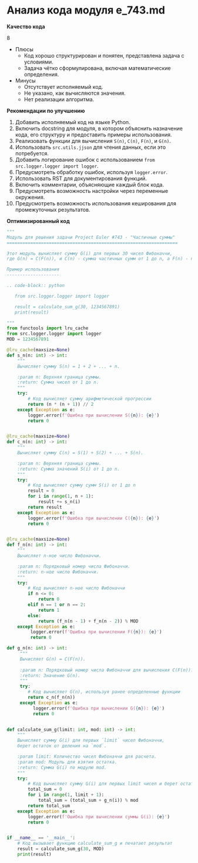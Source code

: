 # Анализ кода модуля e_743.md

**Качество кода**

8
- Плюсы
    - Код хорошо структурирован и понятен,  представлена задача с условиями.
    - Задача чётко сформулирована, включая математические определения.
- Минусы
    - Отсутствует исполняемый код.
    - Не указано, как вычисляются значения.
    - Нет реализации алгоритма.

**Рекомендации по улучшению**
1.  Добавить исполняемый код на языке Python.
2.  Включить docstring для модуля, в котором объяснить назначение кода, его структуру и предоставить примеры использования.
3.  Реализовать функции для вычисления `S(n)`, `C(n)`, `F(n)`, и `G(n)`.
4.  Использовать  `src.utils.jjson` для чтения данных, если это потребуется.
5.  Добавить логирование ошибок с использованием `from src.logger.logger import logger`.
6.  Предусмотреть обработку ошибок, используя `logger.error`.
7.  Использовать RST для документирования функций.
8.  Включить комментарии, объясняющие каждый блок кода.
9.  Предусмотреть возможность настройки через переменные окружения.
10. Предусмотреть возможность использования кеширования для промежуточных результатов.

**Оптимизированный код**
```python
"""
Модуль для решения задачи Project Euler #743 - "Частичные суммы"
=================================================================

Этот модуль вычисляет сумму G(i) для первых 30 чисел Фибоначчи,
где G(n) = C(F(n)), и C(n) - сумма частичных сумм от 1 до n, а F(n) - n-ное число Фибоначчи.

Пример использования
--------------------

.. code-block:: python

   from src.logger.logger import logger

   result = calculate_sum_g(30, 1234567891)
   print(result)

"""
from functools import lru_cache
from src.logger.logger import logger
MOD = 1234567891

@lru_cache(maxsize=None)
def s_n(n: int) -> int:
    """
    Вычисляет сумму S(n) = 1 + 2 + ... + n.

    :param n: Верхняя граница суммы.
    :return: Сумма чисел от 1 до n.
    """
    try:
        # Код вычисляет сумму арифметической прогрессии
        return (n * (n + 1)) // 2
    except Exception as e:
        logger.error(f'Ошибка при вычислении S({n}): {e}')
        return 0


@lru_cache(maxsize=None)
def c_n(n: int) -> int:
    """
    Вычисляет сумму C(n) = S(1) + S(2) + ... + S(n).

    :param n: Верхняя граница суммы.
    :return: Сумма значений S(i) от 1 до n.
    """
    try:
        # Код вычисляет сумму сумм S(i) от 1 до n
        result = 0
        for i in range(1, n + 1):
            result += s_n(i)
        return result
    except Exception as e:
        logger.error(f'Ошибка при вычислении C({n}): {e}')
        return 0


@lru_cache(maxsize=None)
def f_n(n: int) -> int:
    """
    Вычисляет n-ное число Фибоначчи.

    :param n: Порядковый номер числа Фибоначчи.
    :return: n-ное число Фибоначчи.
    """
    try:
        # Код вычисляет n-ное число Фибоначчи
        if n <= 0:
            return 0
        elif n == 1 or n == 2:
            return 1
        else:
            return (f_n(n - 1) + f_n(n - 2)) % MOD
    except Exception as e:
         logger.error(f'Ошибка при вычислении F({n}): {e}')
         return 0

def g_n(n: int) -> int:
     """
     Вычисляет G(n) = C(F(n)).
     
     :param n: Порядковый номер числа Фибоначчи для вычисления C(F(n)).
     :return: Значение G(n).
     """
     try:
        # Код вычисляет G(n), используя ранее определенные функции
        return c_n(f_n(n))
     except Exception as e:
          logger.error(f'Ошибка при вычислении G({n}): {e}')
          return 0


def calculate_sum_g(limit: int, mod: int) -> int:
    """
    Вычисляет сумму G(i) для первых `limit` чисел Фибоначчи,
    берет остаток от деления на `mod`.

    :param limit: Количество чисел Фибоначчи для расчета.
    :param mod: Модуль для взятия остатка.
    :return: Сумма G(i) по модулю mod.
    """
    try:
        # Код вычисляет сумму G(i) для первых limit чисел и берет остаток от деления на mod
        total_sum = 0
        for i in range(1, limit + 1):
            total_sum = (total_sum + g_n(i)) % mod
        return total_sum
    except Exception as e:
        logger.error(f'Ошибка при вычислении суммы G(i): {e}')
        return 0


if __name__ == '__main__':
    # Код вызывает функцию calculate_sum_g и печатает результат
    result = calculate_sum_g(30, MOD)
    print(result)
```